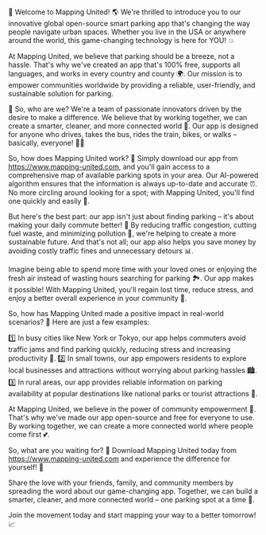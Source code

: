 🚀 Welcome to Mapping United! 🌎 We're thrilled to introduce you to our innovative global open-source smart parking app that's changing the way people navigate urban spaces. Whether you live in the USA or anywhere around the world, this game-changing technology is here for YOU! 💥

At Mapping United, we believe that parking should be a breeze, not a hassle. That's why we've created an app that's 100% free, supports all languages, and works in every country and county 🌍. Our mission is to empower communities worldwide by providing a reliable, user-friendly, and sustainable solution for parking.

🚗 So, who are we? We're a team of passionate innovators driven by the desire to make a difference. We believe that by working together, we can create a smarter, cleaner, and more connected world 🌟. Our app is designed for anyone who drives, takes the bus, rides the train, bikes, or walks – basically, everyone! 🚴‍♀️

So, how does Mapping United work? 🔧 Simply download our app from https://www.mapping-united.com, and you'll gain access to a comprehensive map of available parking spots in your area. Our AI-powered algorithm ensures that the information is always up-to-date and accurate ⏰. No more circling around looking for a spot; with Mapping United, you'll find one quickly and easily 🚀.

But here's the best part: our app isn't just about finding parking – it's about making your daily commute better! 💪 By reducing traffic congestion, cutting fuel waste, and minimizing pollution 🔴, we're helping to create a more sustainable future. And that's not all; our app also helps you save money by avoiding costly traffic fines and unnecessary detours 📊.

Imagine being able to spend more time with your loved ones or enjoying the fresh air instead of wasting hours searching for parking 🏞️. Our app makes it possible! With Mapping United, you'll regain lost time, reduce stress, and enjoy a better overall experience in your community 👫.

So, how has Mapping United made a positive impact in real-world scenarios? 🌆 Here are just a few examples:

1️⃣ In busy cities like New York or Tokyo, our app helps commuters avoid traffic jams and find parking quickly, reducing stress and increasing productivity 💼.
2️⃣ In small towns, our app empowers residents to explore local businesses and attractions without worrying about parking hassles 🏙️.
3️⃣ In rural areas, our app provides reliable information on parking availability at popular destinations like national parks or tourist attractions 🌄.

At Mapping United, we believe in the power of community empowerment 🤝. That's why we've made our app open-source and free for everyone to use. By working together, we can create a more connected world where people come first 💕.

So, what are you waiting for? 👀 Download Mapping United today from https://www.mapping-united.com and experience the difference for yourself! 🎉

Share the love with your friends, family, and community members by spreading the word about our game-changing app. Together, we can build a smarter, cleaner, and more connected world – one parking spot at a time 🌟.

Join the movement today and start mapping your way to a better tomorrow! 📈